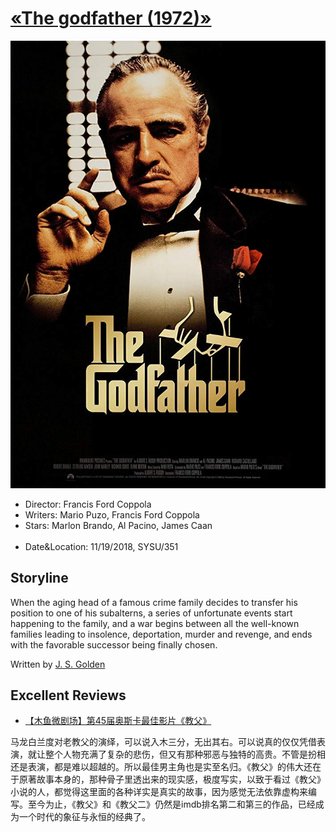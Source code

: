 # [&laquo;The godfather (1972)&raquo;](https://www.imdb.com/title/tt0068646/?ref_=nv_sr_1)

<div align="center"> <img src="./pics/the_godfather.jpg"> </div>

- Director: Francis Ford Coppola<br>
- Writers: Mario Puzo, Francis Ford Coppola<br>
- Stars: Marlon Brando, Al Pacino, James Caan<br><br>
- Date&Location: 11/19/2018, SYSU/351

## Storyline
When the aging head of a famous crime family decides to transfer his position to one of his subalterns, a series of unfortunate events start happening to the family, and a war begins between all the well-known families leading to insolence, deportation, murder and revenge, and ends with the favorable successor being finally chosen.

Written by [J. S. Golden](https://www.imdb.com/search/title?plot_author=J.%20S.%20Golden&view=simple&sort=alpha&ref_=ttpl_pl_1)

## Excellent Reviews
- [【木鱼微剧场】第45届奥斯卡最佳影片《教父》](https://www.bilibili.com/video/av5199690)

马龙白兰度对老教父的演绎，可以说入木三分，无出其右。可以说真的仅仅凭借表演，就让整个人物充满了复杂的悲伤，但又有那种邪恶与独特的高贵。不管是扮相还是表演，都是难以超越的。所以最佳男主角也是实至名归。《教父》的伟大还在于原著故事本身的，那种骨子里透出来的现实感，极度写实，以致于看过《教父》小说的人，都觉得这里面的各种详实是真实的故事，因为感觉无法依靠虚构来编写。至今为止，《教父》和《教父二》仍然是imdb排名第二和第三的作品，已经成为一个时代的象征与永恒的经典了。
